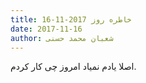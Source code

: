```yaml
---
title: خاطره روز 2017-11-16
date: 2017-11-16
author: شعبان محمد حسنی
---
```


اصلا یادم نمیاد امروز چی کار کردم.